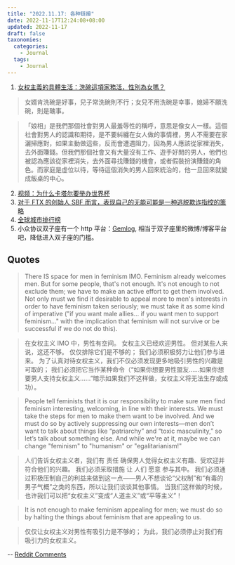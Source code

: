 ```yaml
---
title: "2022.11.17: 各种链接"
date: 2022-11-17T12:24:08+08:00
updated: 2022-11-17
draft: false
taxonomies:
  categories:
    - Journal
  tags:
    - Journal
---
```


1. [女权主義的具體生活：洗碗這項家務活，性別為女嗎？](https://theinitium.com/article/20221029-fenimism-in-real-life-who-does-the-dish/)

> 女婿肯洗碗是好事，兒子常洗碗則不行；女兒不用洗碗是幸事，媳婦不願洗碗，則是醜事。

> 「娘相」是我們那個社會對男人最羞辱性的稱呼，意思是像女人一樣。這個社會對男人的認識和期待，是不要糾纏在女人做的事情裡，男人不需要在家灑掃應對，如果主動做這些，反而會遭遇阻力，因為男人應該從家裡消失，去外面賺錢。但我們那個社會又有大量沒有工作、遊手好閒的男人，他們也被認為應該從家裡消失，去外面尋找賺錢的機會，或者假裝扮演賺錢的角色。而家庭是虛位以待，等待這個消失的男人回來統治的，他一旦回來就變成飯桌的中心。

2. [视频：为什么卡塔尔要举办世界杯](https://www.youtube.com/watch?v=GfaJnE1qO1Q)
3. [对于 FTX 的创始人 SBF 而言，表现自己的无能可能是一种逃脱欺诈指控的策略](https://www.axios.com/2022/11/16/ftx-sam-bankman-fried-incompetence-legal-strategy)
4. [全球城市排行榜](https://www.bestcities.org/rankings/worlds-best-cities/)
5. 小众协议双子座有一个 http 平台：[Gemlog](https://gemlog.blue/), 相当于双子座里的微博/博客平台吧，降低进入双子座的门槛。

<!-- more -->

## Quotes

> There IS space for men in feminism IMO. Feminism already welcomes men. But for some people, that's not enough. It's not enough to not exclude them; we have to make an active effort to get them involved. Not only must we find it desirable to appeal more to men's interests in order to have feminism taken seriously; we must take it as some kind of imperative ("if you want male allies... if you want men to support feminism..." with the implication that feminism will not survive or be successful if we do not do this).

> 在女权主义 IMO 中，男性有空间。 女权主义已经欢迎男性。 但对某些人来说，这还不够。 仅仅排除它们是不够的； 我们必须积极努力让他们参与进来。 为了认真对待女权主义，我们不仅必须发现更多地吸引男性的兴趣是可取的； 我们必须把它当作某种命令（“如果你想要男性盟友......如果你想要男人支持女权主义......”暗示如果我们不这样做，女权主义将无法生存或成功）。

> People tell feminists that it is our responsibility to make sure men find feminism interesting, welcoming, in line with their interests. We must take the steps for men to make them want to be involved. And we must do so by actively suppressing our own interests—men don’t want to talk about things like “patriarchy” and “toxic masculinity,” so let’s talk about something else. And while we're at it, maybe we can change "feminism" to "humanism" or "egalitarianism!"

> 人们告诉女权主义者，我们有 责任 确保男人觉得女权主义有趣、受欢迎并符合他们的兴趣。 我们必须采取措施 让 人们 愿意 参与其中。 我们必须通过积极压制自己的利益来做到这一点——男人不想谈论“父权制”和“有毒的男子气概”之类的东西，所以让我们谈谈其他事情。 当我们这样做的时候，也许我们可以把“女权主义”变成“人道主义”或“平等主义”！

> It is not enough to make feminism appealing for men; we must do so by halting the things about feminism that are appealing to us.

> 仅仅让女权主义对男性有吸引力是不够的； 为此，我们必须停止对我们有吸引力的女权主义。

-- [Reddit Comments](https://www.reddit.com/r/AskFeminists/comments/yx7yep/comment/iwnb6se/?utm_source=share&utm_medium=web2x&context=3)
